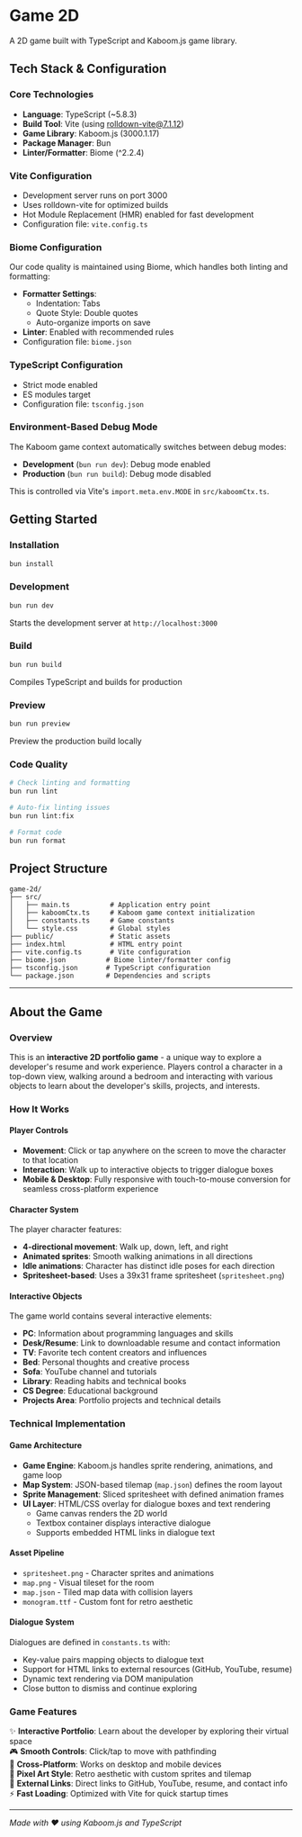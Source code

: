 # Game 2D

A 2D game built with TypeScript and Kaboom.js game library.

## Tech Stack & Configuration

### Core Technologies
- **Language**: TypeScript (~5.8.3)
- **Build Tool**: Vite (using rolldown-vite@7.1.12)
- **Game Library**: Kaboom.js (3000.1.17)
- **Package Manager**: Bun
- **Linter/Formatter**: Biome (^2.2.4)

### Vite Configuration
- Development server runs on port 3000
- Uses rolldown-vite for optimized builds
- Hot Module Replacement (HMR) enabled for fast development
- Configuration file: `vite.config.ts`

### Biome Configuration
Our code quality is maintained using Biome, which handles both linting and formatting:
- **Formatter Settings**:
  - Indentation: Tabs
  - Quote Style: Double quotes
  - Auto-organize imports on save
- **Linter**: Enabled with recommended rules
- Configuration file: `biome.json`

### TypeScript Configuration
- Strict mode enabled
- ES modules target
- Configuration file: `tsconfig.json`

### Environment-Based Debug Mode
The Kaboom game context automatically switches between debug modes:
- **Development** (`bun run dev`): Debug mode enabled
- **Production** (`bun run build`): Debug mode disabled

This is controlled via Vite's `import.meta.env.MODE` in `src/kaboomCtx.ts`.

## Getting Started

### Installation
```bash
bun install
```

### Development
```bash
bun run dev
```
Starts the development server at `http://localhost:3000`

### Build
```bash
bun run build
```
Compiles TypeScript and builds for production

### Preview
```bash
bun run preview
```
Preview the production build locally

### Code Quality
```bash
# Check linting and formatting
bun run lint

# Auto-fix linting issues
bun run lint:fix

# Format code
bun run format
```

## Project Structure
```
game-2d/
├── src/
│   ├── main.ts          # Application entry point
│   ├── kaboomCtx.ts     # Kaboom game context initialization
│   ├── constants.ts     # Game constants
│   └── style.css        # Global styles
├── public/              # Static assets
├── index.html           # HTML entry point
├── vite.config.ts       # Vite configuration
├── biome.json          # Biome linter/formatter config
├── tsconfig.json       # TypeScript configuration
└── package.json        # Dependencies and scripts
```

---

## About the Game

### Overview
This is an **interactive 2D portfolio game** - a unique way to explore a developer's resume and work experience. Players control a character in a top-down view, walking around a bedroom and interacting with various objects to learn about the developer's skills, projects, and interests.

### How It Works

#### Player Controls
- **Movement**: Click or tap anywhere on the screen to move the character to that location
- **Interaction**: Walk up to interactive objects to trigger dialogue boxes
- **Mobile & Desktop**: Fully responsive with touch-to-mouse conversion for seamless cross-platform experience

#### Character System
The player character features:
- **4-directional movement**: Walk up, down, left, and right
- **Animated sprites**: Smooth walking animations in all directions
- **Idle animations**: Character has distinct idle poses for each direction
- **Spritesheet-based**: Uses a 39x31 frame spritesheet (`spritesheet.png`)

#### Interactive Objects
The game world contains several interactive elements:
- **PC**: Information about programming languages and skills
- **Desk/Resume**: Link to downloadable resume and contact information
- **TV**: Favorite tech content creators and influences
- **Bed**: Personal thoughts and creative process
- **Sofa**: YouTube channel and tutorials
- **Library**: Reading habits and technical books
- **CS Degree**: Educational background
- **Projects Area**: Portfolio projects and technical details

### Technical Implementation

#### Game Architecture
- **Game Engine**: Kaboom.js handles sprite rendering, animations, and game loop
- **Map System**: JSON-based tilemap (`map.json`) defines the room layout
- **Sprite Management**: Sliced spritesheet with defined animation frames
- **UI Layer**: HTML/CSS overlay for dialogue boxes and text rendering
  - Game canvas renders the 2D world
  - Textbox container displays interactive dialogue
  - Supports embedded HTML links in dialogue text

#### Asset Pipeline
- `spritesheet.png` - Character sprites and animations
- `map.png` - Visual tileset for the room
- `map.json` - Tiled map data with collision layers
- `monogram.ttf` - Custom font for retro aesthetic

#### Dialogue System
Dialogues are defined in `constants.ts` with:
- Key-value pairs mapping objects to dialogue text
- Support for HTML links to external resources (GitHub, YouTube, resume)
- Dynamic text rendering via DOM manipulation
- Close button to dismiss and continue exploring

### Game Features
✨ **Interactive Portfolio**: Learn about the developer by exploring their virtual space  
🎮 **Smooth Controls**: Click/tap to move with pathfinding  
📱 **Cross-Platform**: Works on desktop and mobile devices  
🎨 **Pixel Art Style**: Retro aesthetic with custom sprites and tilemap  
🔗 **External Links**: Direct links to GitHub, YouTube, resume, and contact info  
⚡ **Fast Loading**: Optimized with Vite for quick startup times  

---

_Made with ❤️ using Kaboom.js and TypeScript_

